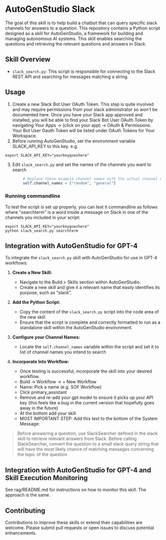 # AutoGenStudio Slack

The goal of this skill is to help build a chatbot that can query specific slack channels for answers to a question.  This repository contains a Python script designed as a skill for AutoGenStudio, a framework for building and managing autonomous AI systems. This skill enables searching the questions and retrieving the relevant questions and answers in Slack.

## Skill Overview

- `slack_search.py`: This script is responsible for connecting to the Slack REST API and searching for messages matching a string.

## Usage

1. Create a new Slack Bot User OAuth Token.  This step is quite involved and may require permissions from your slack administrator so won't be documented here.  Once you have your Slack app approved and installed, you will be able to find your Slack Bot User OAuth Token by navigating Your Apps -> (click on your app) -> OAuth & Permissions.  Your Bot User Oauth Token will be listed under OAuth Tokens for Your Workspace.
2. Before running AutoGenStudio, set the environment variable SLACK_API_KEY to this key.  e.g.
```commandline
export SLACK_API_KEY="yourkeygoeshere"
```
3. Edit `slack_search.py` and set the names of the channels you want to search
```python
        # Replace these example channel names with the actual channel names you want to search
        self.channel_names = ["random", "general"]
```

### Running commandline

To test the script is set up properly, you can test it commandline as follows where "searchterm" is a word inside a message on Slack in one of the channels you included in your script:
```commandline
export SLACK_API_KEY="yourkeygoeshere"
python slack_search.py searchterm
```

## Integration with AutoGenStudio for GPT-4

To integrate the `slack_search.py` skill with AutoGenStudio for use in GPT-4 workflows:

1. **Create a New Skill:**
   - Navigate to the Build > Skills section within AutoGenStudio.
   - Create a new skill and give it a relevant name that easily identifies its purpose, such as "slack".

2. **Add the Python Script:**
   - Copy the content of the `slack_search.py` script into the code area of the new skill.
   - Ensure that the script is complete and correctly formatted to run as a standalone skill within the AutoGenStudio environment.

3. **Configure your Channel Names:**
   - Locate the `self.channel_names` variable within the script and set it to list of channel names you intend to search

5. **Incorporate Into Workflow:**
   - Once testing is successful, incorporate the skill into your desired workflow.
   - Build -> Workflow -> + New Workflow
   - Name: Pick a name (e.g. SOF Workflow)
   - Click primary_assistant
   - Remove and re-add your gpt model to ensure it picks up your API key (this feels like a bug in the current version that hopefully goes away in the future)
   - At the bottom add your skill
   - MOST IMPORTANT STEP:  Add this text to the bottom of the System Message:

> Before answering a question, use SlackSearcher defined in the slack skill to retrieve relevant answers from Slack.  Before calling SlackSearcher, convert the question to a small slack query string that will have the most likely chance of matching messages concerning the topic of the question


## Integration with AutoGenStudio for GPT-4 and Skill Execution Monitoring

See rag/README.md for instructions on how to monitor this skill.  The approach is the same.

## Contributing

Contributions to improve these skills or extend their capabilities are welcome. Please submit pull requests or open issues to discuss potential enhancements.
